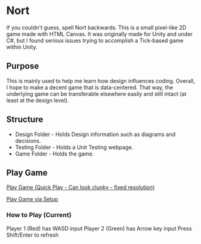 # Nort
If you couldn't guess, spell Nort backwards. This is a small pixel-like 2D game made with HTML Canvas. It was originally made for Unity and under C#, but I found serious issues trying to accomplish a Tick-based game within Unity.

## Purpose
This is mainly used to help me learn how design influences coding. Overall, I hope to make a decent game that is data-centered. That way, the underlying game can be transferable elsewhere easily and still intact (at least at the design level).

## Structure
- Design Folder - Holds Design information such as diagrams and decisions.
- Testing Folder - Holds a Unit Testing webpage.
- Game Folder - Holds the game.

## Play Game
[Play Game (Quick Play - Can look clunky - fixed resolution)](http://htmlpreview.github.io/?https://github.com/superdime/Nort/blob/master/Game/index.html)

[Play Game via Setup](http://htmlpreview.github.io/?https://github.com/superdime/Nort/blob/master/Game/pageSetup.html)

### How to Play (Current)
Player 1 (Red) has WASD input
Player 2 (Green) has Arrow key input
Press Shift/Enter to refresh